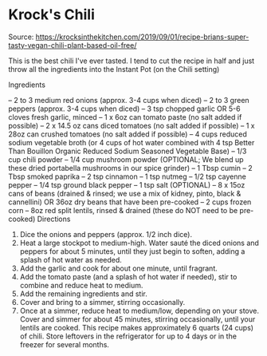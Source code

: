 # Krock's Chili

Source: https://krocksinthekitchen.com/2019/09/01/recipe-brians-super-tasty-vegan-chili-plant-based-oil-free/

This is the best chili I've ever tasted. I tend to cut the recipe in half and just throw all the ingredients into the Instant Pot (on the Chili setting)


Ingredients

– 2 to 3 medium red onions (approx. 3-4 cups when diced)
– 2 to 3 green peppers (approx. 3-4 cups when diced)
– 3 tsp chopped garlic OR 5-6 cloves fresh garlic, minced
– 1 x 6oz can tomato paste (no salt added if possible)
– 2 x 14.5 oz cans diced tomatoes (no salt added if possible)
– 1 x 28oz can crushed tomatoes (no salt added if possible)
– 4 cups reduced sodium vegetable broth (or 4 cups of hot water combined with 4 tsp Better Than Bouillon Organic Reduced Sodium Seasoned Vegetable Base)
– 1/3 cup chili powder
– 1/4 cup mushroom powder (OPTIONAL; We blend up these dried portabella mushrooms in our spice grinder)
– 1 Tbsp cumin
– 2 Tbsp smoked paprika
– 2 tsp cinnamon
– 1 tsp nutmeg
– 1/2 tsp cayenne pepper
– 1/4 tsp ground black pepper
– 1 tsp salt (OPTIONAL)
– 8 x 15oz cans of beans (drained & rinsed; we use a mix of kidney, pinto, black & cannellini) OR 36oz dry beans that have been pre-cooked
– 2 cups frozen corn
– 8oz red split lentils, rinsed & drained (these do NOT need to be pre-cooked)
Directions

1. Dice the onions and peppers (approx. 1/2 inch dice).
2. Heat a large stockpot to medium-high. Water sauté the diced onions and peppers for about 5 minutes, until they just begin to soften, adding a splash of hot water as needed.
3. Add the garlic and cook for about one minute, until fragrant.
4. Add the tomato paste (and a splash of hot water if needed), stir to combine and reduce heat to medium.
5. Add the remaining ingredients and stir.
6. Cover and bring to a simmer, stirring occasionally.
7. Once at a simmer, reduce heat to medium/low, depending on your stove. Cover and simmer for about 45 minutes, stirring occasionally, until your lentils are cooked.
This recipe makes approximately 6 quarts (24 cups) of chili. Store leftovers in the refrigerator for up to 4 days or in the freezer for several months.

